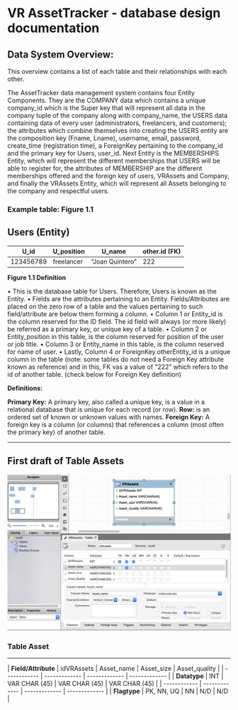 # VR AssetTracker - database design documentation

## Data System Overview:
  This overview contains a list of each table and their relationships with each other.

The AssetTracker data management system contains four Entity Components.  They are the COMPANY data which contains a unique company_id which is the Super key that will represent all data in the company tuple of the company along with company_name, the USERS data containing data of every user (administrators, freelancers, and customers); the attributes which combine themselves into creating the USERS entity are the composition key (Fname, Lname), username, email, password, create_time (registration time), a ForeignKey pertaining to the company_id and the primary key for Users, user_id. Next Entity is the MEMBERSHIPS Entity, which will represent the different memberships that USERS will be able to register for, the attributes of MEMBERSHIP are the different memberships offered and the foreign key of users, VRAssets and Company, and finally the VRAssets Entity, which will represent all Assets belonging to the company and respectful users. 


### Example table: Figure 1.1

  Users (Entity) 
  ---
  | U_id | U_position | U_name | other.id (FK) |
  | -------- | -------- | -------- | -------- |
  | 123456789   | freelancer   | “Joan Quintero”  |  222  | 


**Figure 1.1 Definition**

•	This is the database table for Users. Therefore, Users is known as the Entity.
•	Fields are the attributes pertaining to an Entity. Fields/Attributes are placed on the zero row of a table and the values pertaining to such field/attribute are below them forming a column.
•	Column 1 or Entity_id is the column reserved for the ID field. The id field will always (or more likely) be referred as a primary key, or unique key of a table. 
•	Column 2 or Entity_position in this table, is the column reserved for position of the user or job title.
•	Column 3 or Entity_name in this table, is the column reserved for name of user.
•	Lastly, Column 4 or ForeignKey.otherEntity_id is a unique column in the table (note: some tables do not need a Foreign Key attribute known as reference) and in this, FK vas a value of “222” which refers to the id of another table. (check below for Foreign Key definition)

**Definitions:**

**Primary Key:** A primary key, also called a unique key, is a value in a relational database that is unique for each record (or row).
**Row:** is an ordered set of known or unknown values with names.
**Foreign Key:** A foreign key is a column (or columns) that references a column (most often the primary key) of another table. 
 
---
## First draft of Table Assets
![Image of Table_Assets](https://github.com/AmadoSuarez/AssetTracker/blob/database_joan/Table_assets.png)

### Table Asset
---
| **Field/Attribute** | idVRAssets | Asset_name | Asset_size | Asset_quality |
| ------------ | ------------- | ------------- | ------------- |
| **Datatype** | INT | VAR CHAR (45) | VAR CHAR (45) | VAR CHAR (45) |
| ------------ | ------------- | ------------- | ------------- |
| **Flagtype** | PK, NN, UQ | NN | N/D | N/D |

